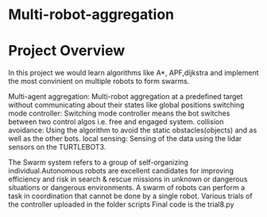 # Multi-robot-aggregation

# Project Overview
In this project we would learn algorithms like A*, APF,dijkstra and implement the most convinient on multiple robots to form swarms.

Multi-agent aggregation: Multi-robot aggregation at a predefined target without communicating about their 
states like global positions
switching mode controller: Switching mode controller means the bot switches between two control algos i.e.  free and engaged system. 
collision avoidance: Using the algorithm to avoid the static obstacles(objects) and as well as the other bots.
local sensing: Sensing of the data using the lidar sensors on the TURTLEBOT3.

The Swarm system refers to a group of self-organizing individual.Autonomous robots are excellent candidates for improving efficiency and risk in search & rescue 
missions in unknown or dangerous situations or dangerous environments. A swarm of robots can 
perform a task in coordination that cannot be done by a single robot.
Various trials of the controller uploaded in the folder scripts
Final code is the trial8.py
